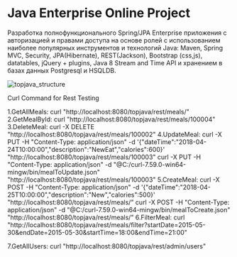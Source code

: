 Java Enterprise Online Project 
===============================
Разработка полнофункционального Spring/JPA Enterprise приложения c авторизацией и правами доступа на основе ролей с использованием наиболее популярных инструментов и технологий Java: Maven, Spring MVC, Security, JPA(Hibernate), REST(Jackson), Bootstrap (css,js), datatables, jQuery + plugins, Java 8 Stream and Time API и хранением в базах данных Postgresql и HSQLDB.

![topjava_structure](https://user-images.githubusercontent.com/13649199/27433714-8294e6fe-575e-11e7-9c41-7f6e16c5ebe5.jpg)

Curl Command for Rest Testing

1.GetAllMeals:  curl "http://localhost:8080/topjava/rest/meals/"
2.GetMealById:  curl "http://localhost:8080/topjava/rest/meals/100004"
3.DeleteMeal:   curl -X DELETE "http://localhost:8080/topjava/rest/meals/100002"
4.UpdateMeal:   curl -X PUT -H "Content-Type: application/json" -d '{"dateTime":"2018-04-24T10:00:00","description":"NewEat","calories":600}' "http://localhost:8080/topjava/rest/meals/100003"
                curl -X PUT -H "Content-Type: application/json" -d "@C:/curl-7.59.0-win64-mingw/bin/mealToUpdate.json" "http://localhost:8080/topjava/rest/meals/100003"
5.CreateMeal:   curl -X POST -H "Content-Type: application/json" -d '{"dateTime":"2018-04-25T10:00:00","description":"New","calories":500}' "http://localhost:8080/topjava/rest/meals/"
                curl -X POST -H "Content-Type: application/json" -d "@C:/curl-7.59.0-win64-mingw/bin/mealToCreate.json" "http://localhost:8080/topjava/rest/meals/"
6.FilterMeal:   curl "http://localhost:8080/topjava/rest/meals/filter?startDate=2015-05-30&endDate=2015-05-30&startTime=18:00&endTime=21:00"

7.GetAllUsers:  curl "http://localhost:8080/topjava/rest/admin/users"

